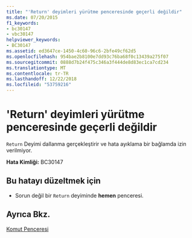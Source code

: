 ```yaml
---
title: "'Return' deyimleri yürütme penceresinde geçerli değildir"
ms.date: 07/20/2015
f1_keywords:
- bc30147
- vbc30147
helpviewer_keywords:
- BC30147
ms.assetid: ed3647ce-1450-4c60-96c6-2bfe49cf62d5
ms.openlocfilehash: 954bae2b8100e7dd93c76ba68f0c13439a275f07
ms.sourcegitcommit: 0888d7b24f475c346a3f444de8d83ec1ca7cd234
ms.translationtype: MT
ms.contentlocale: tr-TR
ms.lasthandoff: 12/22/2018
ms.locfileid: "53759216"
---
```

# <a name="return-statements-are-not-valid-in-the-immediate-window"></a>'Return' deyimleri yürütme penceresinde geçerli değildir
`Return` Deyimi dallanma gerçekleştirir ve hata ayıklama bir bağlamda izin verilmiyor.  
  
 **Hata Kimliği:** BC30147  
  
## <a name="to-correct-this-error"></a>Bu hatayı düzeltmek için  
  
-   Sorun değil bir `Return` deyiminde **hemen** penceresi.  
  
## <a name="see-also"></a>Ayrıca Bkz.  
 [Komut Penceresi](/visualstudio/ide/reference/immediate-window)
